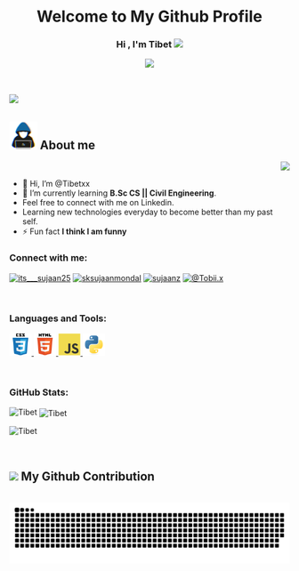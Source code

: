 <h1 align="Center">
    <br>
    Welcome to My Github Profile 
  <br>
</h1>


<h3 align="center"><b>Hi , I'm Tibet </b><img src="https://media.giphy.com/media/hvRJCLFzcasrR4ia7z/giphy.gif" width="25"></h3>

<p align="center">
  <a href="https://github.com/DenverCoder1/readme-typing-svg"><img src="https://readme-typing-svg.herokuapp.com?font=Time+New+Roman&color=cyan&size=25&center=true&vCenter=true&width=600&height=100&lines=Cybersecurity+Student,;Bug+Bounty+Hunter,;Content+Writer,;Active+Learner/Researcher..<3"></a>
</p>

<br>

![](https://visitcount.itsvg.in/api?id=Tibetxx&icon=2&color=1)

## <picture><img src = "https://github.com/MdAmiruddin/MdAmiruddin/blob/main/Assets/about_me.gif" width = 50px></picture> <b>About me</b>
<picture> <img align="right" src="https://media.giphy.com/media/HW3T1wWW3z2Ff2cpXO/giphy.gif"></picture>

<br>



- 👋 Hi, I’m @Tibetxx
- 🌱 I’m currently learning **B.Sc CS || Civil Engineering**.
- Feel free to connect with me on Linkedin.
- Learning new technologies everyday to become better than my past self.
- ⚡ Fun fact **I think I am funny**
 
 <h3 align="left">Connect with me:</h3>
<p align="left">
<a href="https://twitter.com/its___sujaan25" target="blank"><img align="center" src="https://raw.githubusercontent.com/rahuldkjain/github-profile-readme-generator/master/src/images/icons/Social/twitter.svg" alt="its___sujaan25" height="30" width="40" /></a>
<a href="https://linkedin.com/in/sksujaanmondal" target="blank"><img align="center" src="https://raw.githubusercontent.com/rahuldkjain/github-profile-readme-generator/master/src/images/icons/Social/linked-in-alt.svg" alt="sksujaanmondal" height="30" width="40" /></a>
<a href="https://instagram.com/sujaanz" target="blank"><img align="center" src="https://raw.githubusercontent.com/rahuldkjain/github-profile-readme-generator/master/src/images/icons/Social/instagram.svg" alt="sujaanz" height="30" width="40" /></a>
<a href="https://www.youtube.com/c/@tobii.x" target="blank"><img align="center" src="https://raw.githubusercontent.com/rahuldkjain/github-profile-readme-generator/master/src/images/icons/Social/youtube.svg" alt="@Tobii.x" height="30" width="40" /></a>
</p>

<br>

<h3 align="left">Languages and Tools:</h3>
<p align="left"> <a href="https://www.w3schools.com/css/" target="_blank" rel="noreferrer"> <img src="https://raw.githubusercontent.com/devicons/devicon/master/icons/css3/css3-original-wordmark.svg" alt="css3" width="40" height="40"/> </a> <a href="https://www.w3.org/html/" target="_blank" rel="noreferrer"> <img src="https://raw.githubusercontent.com/devicons/devicon/master/icons/html5/html5-original-wordmark.svg" alt="html5" width="40" height="40"/> </a> <a href="https://developer.mozilla.org/en-US/docs/Web/JavaScript" target="_blank" rel="noreferrer"> <img src="https://raw.githubusercontent.com/devicons/devicon/master/icons/javascript/javascript-original.svg" alt="javascript" width="40" height="40"/> </a> <a href="https://www.python.org" target="_blank" rel="noreferrer"> <img src="https://raw.githubusercontent.com/devicons/devicon/master/icons/python/python-original.svg" alt="python" width="40" height="40"/> </a> </p>

<br>

<h3 align="left">GitHub Stats:</h3>
<p><img align="left" src="https://github-readme-stats.vercel.app/api/top-langs?username=Tibet&show_icons=true&locale=en&layout=compact" alt="Tibet" /></p>

<p>&nbsp;<img align="center" src="https://github-readme-stats.vercel.app/api?username=Tibet&show_icons=true&locale=en" alt="Tibet" /></p>

<p><img align="center" src="https://github-readme-streak-stats.herokuapp.com/?user=Tibet&" alt="Tibet" /></p>

<br>

## <img src="https://media.giphy.com/media/iY8CRBdQXODJSCERIr/giphy.gif" width="35"><b> My Github Contribution </b>
<br>



<div align="center">
  <a href="https://github.com/Tibetxx/Tibetxx">
  <img  src="https://github.com/Tibetxx/Tibetxx/blob/main/Assets/gridsnake.svg"
       alt="snake" /></a>
</div>


</a>
</div>
